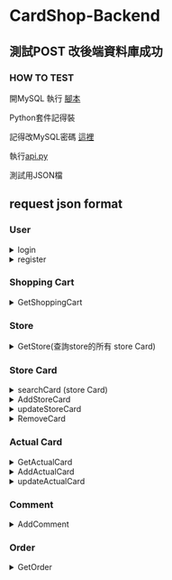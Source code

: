 # CardShop-Backend

## 測試POST 改後端資料庫成功

### HOW TO TEST

開MySQL 執行 [腳本](https://github.com/Madfater/CardShop/blob/backend_qq816/Backend/Sql_Init.txt)

Python套件記得裝

記得改MySQL密碼 [這裡](https://github.com/Madfater/CardShop/blob/backend_qq816/Backend/mysql.py)

執行[api.py](https://github.com/Madfater/CardShop/blob/backend_qq816/Backend/api.py)


測試用JSON檔


## request json format
### User
<details>
<summary>login</summary>

```python
# /login , method = GET
{
    "email": "123@gmail.com",
    "password": "passwd"
}
```
return "login success" or "login failed"
</details>



<details>
<summary>register</summary>

```python
# /register , method = POST
{
    "password": "passwd",
    "username": "alan",
    "email": "123@gmail.com"
}
```
return "User already exist" or "register success"
</details>

### Shopping Cart

<details>
<summary>GetShoppingCart</summary>

```python
# /get/shoppingCart/ , method = GET
{
    "User_ID" : 2,
    "page" : 1,
    "pageLimit" : 40
}
```
return StoreCard in ShoppingCart likes
```python
[
    [
        2,          # store card id
        15,         # price
        "舊卡新賣", # status
        20,         # quantity
        2,          # actual Card ID
        3           # store ID
    ]
]
```
</details>

### Store

<details>
<summary>GetStore(查詢store的所有 store Card)</summary>

```python
# /get/store/ , method = GET
{
    "Store_ID" : 1,
    "page" : 1,
    "pageLimit" : 40
}
```
return likes
```python
[
  [
    3,              # Card_id
    40,             # price
    "九成新狀態良好",# status
    15,             # quantity
    3,              # actual Card ID
    1               # store ID
  ],
  [
    4,
    500,
    "九成新狀態良好",
    10,
    4,
    1
  ]
]
```
</details>

### Store Card

<details>
<summary>searchCard (store Card)</summary>

```python
# /get/searchCard/ , method = GET
{
    "param" : "一",         # 搜尋關鍵字
    "page" : 1,
    "pageLimit" : 40
}
```
return storeCard likes
```python
[
    [
        1,                  # CardID
        500,                # price
        "九成新狀態良好",    # status
        10,                 # quantity
        1                   # ACCard_ID
    ],
    [
        2,
        15,
        "舊卡新賣",
        20,
        2
    ]
]
```
</details>



<details>
<summary>AddStoreCard</summary>

```python
# /add/storeCard/ , method = POST
{
    "price" : 100,
    "status" : "kinda new",
    "quantity" : 10,
    "ACCard_ID" : 1,
    "Store_ID" : 1
}
```
return "added"
</details>



<details>
<summary>updateStoreCard</summary>

```python
# /update/storeCard/ , method = PUT
{
    "Card_ID" : 1,    # storeCard ID 
    "price" : 114,
    "status" : "still new",
    "Quantity":514
    # 至少包含 price status Quantity其中一項，未變更的可以不用加入
}
```
return "store Card_ID not exist" or "updated"
</details>

<details>
<summary>RemoveCard</summary>

```python
# /remove/storeCard/ , method = DELETE
{
    "User_ID" : 2,
    "Card_ID" : 1
}
```
return "added"
</details>



### Actual Card

<details>
<summary>GetActualCard</summary>

```python
# /get/actualCard/ , method = GET
{
    "Card_ID" : 1           # ACCard_ID from storeCard
}
```
return ActualCard likes
```python
[
    [
        1,                             # Card_ID
        "青眼白龍",                     # Name
        "怪獸卡",                       # Catagory
        "超猛飛龍毀滅一切",              # Description
        "https://imgur.com/a/2FFGPMs"   # imgPath
    ]
]
```
</details>

<details>
<summary>AddActualCard</summary>

```python
# /add/actualCard/ , method = POST
{
    "name" : "nothing",
    "catagory" : "dragon",
    "description" : "destory enemy",
    "imgPath" : "http"
}
```
return "added"
</details>

<details>
<summary>updateActualCard</summary>

```python
# /update/actualCard/ , method = PUT
{
    "Card_ID" : 1,          # actual card id
    "name" : "forest elf",
    "catagory" : "elf",
    "description":"send itself to the tomb",
    "imgPath":"http:849898984"
    # 至少包含 name catagory description imgPath 其中一項，未變更的可以不用加入
}
```
return "ActualCard Card_ID not exist" or "updated"
</details>



### Comment

<details>
<summary>AddComment</summary>

```python
# /add/comment/ , method = POST
{
    "score" : 5,
    "context" : "777",
    "store_id" : 2,
    "user_id":1
}

```
return "added" or "add failed"
</details>

### Order
<details>
<summary>GetOrder</summary>

```python
# /get/order , method = GET
{
    "Order_id" : 102,
    "page" : 1,
    "pageLimit" : 40
}

```
return StoreCard likes
```python
[
    [
        5,
        15,
        "舊卡新賣",
        20,
        5,
        2
    ]
]
```
</details>
